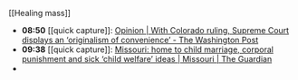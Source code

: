 [[Healing mass]]

- **08:50** [[quick capture]]:  [Opinion | With Colorado ruling, Supreme Court displays an ‘originalism of convenience’ - The Washington Post](https://www.washingtonpost.com/opinions/2024/03/07/colorado-trump-ballot-supreme-court-originalism-convenience/)
- **09:38** [[quick capture]]:  [Missouri: home to child marriage, corporal punishment and sick ‘child welfare’ ideas | Missouri | The Guardian](https://www.theguardian.com/commentisfree/2024/mar/07/missouri-anti-trans-bill-teacher-sex-offender)
-
